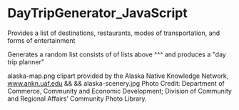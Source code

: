 # DayTripGenerator_JavaScript

Provides a list of destinations, restaurants, modes of transportation, and forms of entertainment 

Generates a random list consists of of lists above ^^^ and produces a "day trip planner"

alaska-map.png clipart provided by the Alaska Native Knowledge Network, www.ankn.uaf.edu && 
&& alaska-scenery.jpg Photo Credit: Department of Commerce, Community and Economic Development; Division of Community and Regional Affairs’ Community Photo Library.